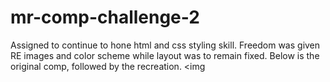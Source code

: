 # mr-comp-challenge-2
Assigned to continue to hone html and css styling skill.  Freedom was given RE images and color scheme while layout was to remain fixed.  Below is the original comp, followed by the recreation.
<img 

